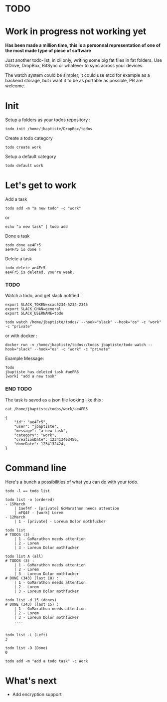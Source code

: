 TODO
====

# Work in progress not working yet

**Has been made a million time, this is a personnal representation of one of the most made type of piece of software** 

Just another todo-list, in cli only, writing some big fat files in fat folders.
Use GDrive, DropBox, BitSync or whatever to sync across your devices.

The watch system could be simpler, it could use etcd for example as a backend storage, but i want it to be as portable as possible, PR are welcome.


# Init

Setup a folders as your todos repository :

    todo init /home/jbaptiste/DropBox/todos

Create a todo category

    todo create work

Setup a default category 

    todo default work

# Let's get to work

Add a task 

    todo add -m "a new todo" -c "work"

or

    echo "a new task" | todo add


Done a task

    todo done ae4Fr5
    ae4Fr5 is done ! 

Delete a task

    todo delete ae4Fr5
    ae4Fr5 is deleted, you're weak.

### TODO 

Watch a todo, and get slack notified :

    export SLACK_TOKEN=xcxc5234-5234-2345
    export SLACK_CHAN=general
    export SLACK_USERNAME=todo

    todo watch /home/jbaptiste/todos/ --hook="slack" --hook="os" -c "work" -c "private"

or with docker :

    docker run -v /home/jbaptiste/todos:/todos jbaptiste/todo watch --hook="slack" --hook="os" -c "work" -c "private"

Example Message:

    Todo
    jbaptiste has deleted task #aeFR5
    [work] "add a new task"


### END TODO

The task is saved as a json file looking like this :

    cat /home/jbaptiste/todos/work/ae4FR5

    {
        "id": "ae4Fr5",
        "user": "jbaptiste",
        "message": "a new task",
        "category": "work",
        "creationDate": 123413463456,
        "doneDate": 1234132424,
    }


# Command line

Here's a bunch a possibilities of what you can do with your todo. 

    todo -l == todo list

    todo list -o (ordered)
    - 15March
        | 1aef4f - [private] GoMarathon needs attention
        | mFQ4f - [work] Lorem
    - 12March
        | 1 - [private] - Loreum Dolor mothfucker

    todo list
    # TODOS (3) :
        | 1 - GoMarathon needs attention
        | 2 - Lorem
        | 3 - Loreum Dolor mothfucker

    todo list A (all) 
    # TODOS (3) :
        | 1 - GoMarathon needs attention
        | 2 - Lorem
        | 3 - Loreum Dolor mothfucker
    # DONE (343) (last 10) :
        | 1 - GoMarathon needs attention
        | 2 - Lorem
        | 3 - Loreum Dolor mothfucker

    todo list -d 15 (dones)
    # DONE (343) (last 15) :
        | 1 - GoMarathon needs attention
        | 2 - Lorem
        | 3 - Loreum Dolor mothfucker
        ....


    todo list -L (Left)
    3

    todo list -D (Done)
    0

    todo add -m "add a todo task" -c Work

# What's next

- Add encryption support
